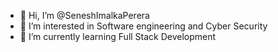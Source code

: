 - 👋 Hi, I’m @SeneshImalkaPerera
- 👀 I’m interested in Software engineering and Cyber Security
- 🌱 I’m currently learning Full Stack Development


<!---
SeneshImalkaPerera/SeneshImalkaPerera is a ✨ special ✨ repository because its `README.md` (this file) appears on your GitHub profile.
You can click the Preview link to take a look at your changes.
--->
